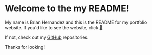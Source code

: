 # Welcome to the my README!

My name is Brian Hernandez and this is the README for my portfolio website. If you'd like to see the website, click [:milky_way:](http://brian-hernandez.github.io)

If not, check out my [GitHub](https://github.com/brian-hernandez) repositories.

Thanks for looking!
